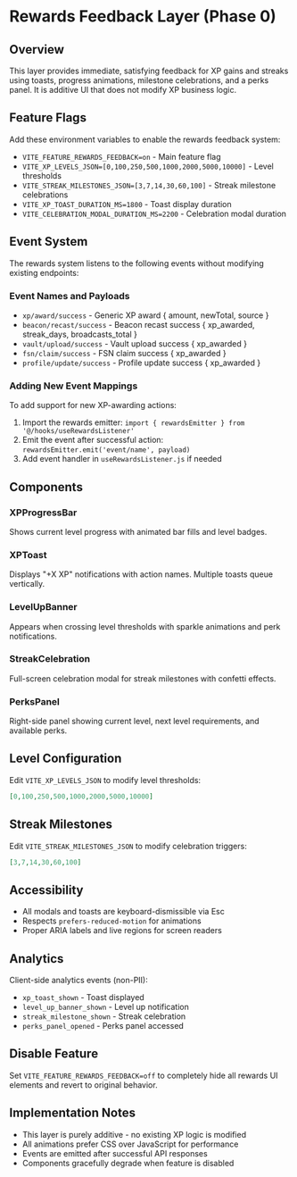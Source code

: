 # Rewards Feedback Layer (Phase 0)

## Overview
This layer provides immediate, satisfying feedback for XP gains and streaks using toasts, progress animations, milestone celebrations, and a perks panel. It is additive UI that does not modify XP business logic.

## Feature Flags
Add these environment variables to enable the rewards feedback system:

- `VITE_FEATURE_REWARDS_FEEDBACK=on` - Main feature flag
- `VITE_XP_LEVELS_JSON=[0,100,250,500,1000,2000,5000,10000]` - Level thresholds
- `VITE_STREAK_MILESTONES_JSON=[3,7,14,30,60,100]` - Streak milestone celebrations
- `VITE_XP_TOAST_DURATION_MS=1800` - Toast display duration
- `VITE_CELEBRATION_MODAL_DURATION_MS=2200` - Celebration modal duration

## Event System
The rewards system listens to the following events without modifying existing endpoints:

### Event Names and Payloads
- `xp/award/success` - Generic XP award { amount, newTotal, source }
- `beacon/recast/success` - Beacon recast success { xp_awarded, streak_days, broadcasts_total }
- `vault/upload/success` - Vault upload success { xp_awarded }
- `fsn/claim/success` - FSN claim success { xp_awarded }
- `profile/update/success` - Profile update success { xp_awarded }

### Adding New Event Mappings
To add support for new XP-awarding actions:

1. Import the rewards emitter: `import { rewardsEmitter } from '@/hooks/useRewardsListener'`
2. Emit the event after successful action: `rewardsEmitter.emit('event/name', payload)`
3. Add event handler in `useRewardsListener.js` if needed

## Components

### XPProgressBar
Shows current level progress with animated bar fills and level badges.

### XPToast
Displays "+X XP" notifications with action names. Multiple toasts queue vertically.

### LevelUpBanner
Appears when crossing level thresholds with sparkle animations and perk notifications.

### StreakCelebration
Full-screen celebration modal for streak milestones with confetti effects.

### PerksPanel
Right-side panel showing current level, next level requirements, and available perks.

## Level Configuration
Edit `VITE_XP_LEVELS_JSON` to modify level thresholds:
```json
[0,100,250,500,1000,2000,5000,10000]
```

## Streak Milestones
Edit `VITE_STREAK_MILESTONES_JSON` to modify celebration triggers:
```json
[3,7,14,30,60,100]
```

## Accessibility
- All modals and toasts are keyboard-dismissible via Esc
- Respects `prefers-reduced-motion` for animations
- Proper ARIA labels and live regions for screen readers

## Analytics
Client-side analytics events (non-PII):
- `xp_toast_shown` - Toast displayed
- `level_up_banner_shown` - Level up notification
- `streak_milestone_shown` - Streak celebration
- `perks_panel_opened` - Perks panel accessed

## Disable Feature
Set `VITE_FEATURE_REWARDS_FEEDBACK=off` to completely hide all rewards UI elements and revert to original behavior.

## Implementation Notes
- This layer is purely additive - no existing XP logic is modified
- All animations prefer CSS over JavaScript for performance
- Events are emitted after successful API responses
- Components gracefully degrade when feature is disabled